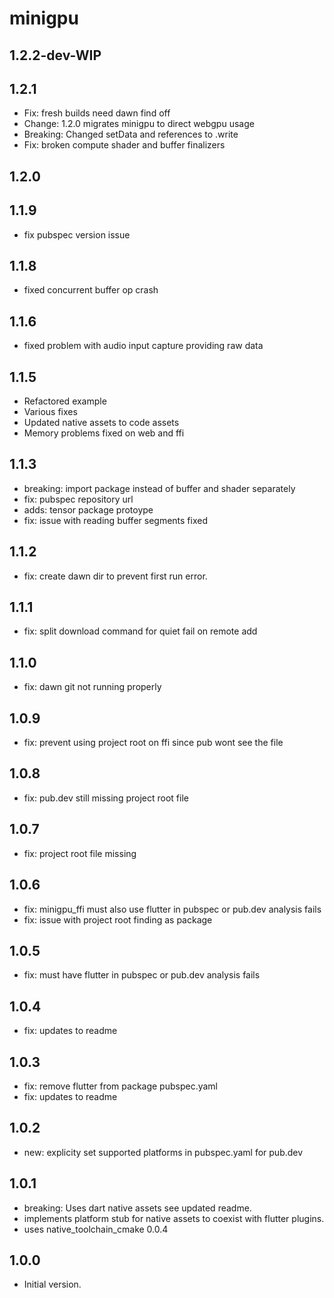 # minigpu

## 1.2.2-dev-WIP

## 1.2.1

- Fix: fresh builds need dawn find off
- Change: 1.2.0 migrates minigpu to direct webgpu usage
- Breaking: Changed setData and references to .write
- Fix: broken compute shader and buffer finalizers
## 1.2.0

## 1.1.9

- fix pubspec version issue
## 1.1.8

- fixed concurrent buffer op crash
## 1.1.6

- fixed problem with audio input capture providing raw data

## 1.1.5

- Refactored example
- Various fixes
- Updated native assets to code assets
- Memory problems fixed on web and ffi

## 1.1.3

- breaking: import package instead of buffer and shader separately
- fix: pubspec repository url
- adds: tensor package protoype
- fix: issue with reading buffer segments fixed

## 1.1.2

- fix: create dawn dir to prevent first run error.

## 1.1.1

- fix: split download command for quiet fail on remote add

## 1.1.0

- fix: dawn git not running properly

## 1.0.9

- fix: prevent using project root on ffi since pub wont see the file

## 1.0.8

- fix: pub.dev still missing project root file

## 1.0.7

- fix: project root file missing

## 1.0.6

- fix: minigpu_ffi must also use flutter in pubspec or pub.dev analysis fails
- fix: issue with project root finding as package

## 1.0.5

- fix: must have flutter in pubspec or pub.dev analysis fails

## 1.0.4

- fix: updates to readme

## 1.0.3

- fix: remove flutter from package pubspec.yaml
- fix: updates to readme

## 1.0.2

- new: explicity set supported platforms in pubspec.yaml for pub.dev

## 1.0.1

- breaking: Uses dart native assets
see updated readme.
- implements platform stub for native assets to coexist with flutter plugins.
- uses native_toolchain_cmake 0.0.4

## 1.0.0

- Initial version.
